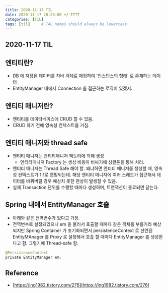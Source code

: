 ```yaml
---
title: 2020-11-17 TIL
date: 2020-11-17 20:25:00 +/-TTTT
categories: [TIL]
tags: [til]     # TAG names should always be lowercase
---
```

 
## 2020-11-17 TIL 

## 엔티티란?
- DB 에 저장된 데이터를 자바 객체로 매핑하여 '인스턴스의 형태' 로 존재하는 데이터
- EntityManager 내에서 Connection 을 접근하는 로직이 있겠지.

## 엔티티 매니저란?
- 엔티티를 데이터베이스에 CRUD 할 수 있음.
- CRUD 하기 전에 영속성 컨텍스트를 거침.

## 엔티티 매니저와 thread safe
- 엔티티 매니저는 엔티티매니저 팩토리에 의해 생성
    - 엔티티매니저 Factory 는 생성 비용이 비싸기에 싱글톤을 통해 처리.
- 엔티티 매니저는 Thread Safe 해야 함. 왜냐하면 엔티티 매니저를 생성할 때, 영속성 컨텍스트가 1:1로 맵핑되는데. 해당 엔티티 매니저에 여러 스레드가 접근해서 데이터를 바꿔버릴 경우 예상치 못한 현상이 발생할 수 있음.
- 실제 Transaction 단위를 수행할 때마다 생성하며, 트랜잭션이 종료되면 닫는다.

## Spring 내에서 EntityManager 호출
- 아래와 같은 전역변수가 있다고 가정.
- 전역변수로 설정돼있으니 em 을 불러서 호출할 때마다 같은 객체를 부를거라 예상되지만 Spring Container 가 초기화되면서 persistenceContext 로 선언된 EntityMAnager 를 Proxy 로 설정해서 호출 할 때마다 EntityManager 를 생성한다고 함. 그렇기에 Thread-safe 함.
```java
@PersistenceContext
private EntityManager em;
```


## Reference
- [https://lng1982.tistory.com/276](https://lng1982.tistory.com/276)
